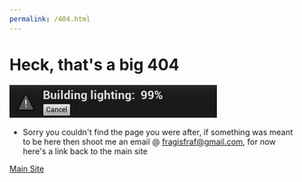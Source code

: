 ```yaml
---
permalink: /404.html
---
```


# Heck, that's a big 404

![404](./images/InfiniteLightingCalc.gif)

* Sorry you couldn't find the page you were after, if something was meant to be here then shoot me an email @ fragisfraf@gmail.com, for now here's a link back to the main site

[Main Site](https://fragisfraf.xyz)